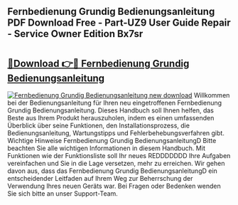 ## Fernbedienung Grundig Bedienungsanleitung PDF Download Free - Part-UZ9 User Guide Repair - Service Owner Edition Bx7sr

# <h2><a href="http://df0iwx.blite.top/?on=Fernbedienung+Grundig+Bedienungsanleitung">🔗Download 👉🔴 Fernbedienung Grundig Bedienungsanleitung</a></h2>

[![Fernbedienung Grundig Bedienungsanleitung new download](https://i.imgur.com/lujVjoI.png)](http://df0iwx.blite.top/?on=Fernbedienung+Grundig+Bedienungsanleitung)
Willkommen bei der Bedienungsanleitung für Ihren neu eingetroffenen Fernbedienung Grundig Bedienungsanleitung. Dieses Handbuch soll Ihnen helfen, das Beste aus Ihrem Produkt herauszuholen, indem es einen umfassenden Überblick über seine Funktionen, den Installationsprozess, die Bedienungsanleitung, Wartungstipps und Fehlerbehebungsverfahren gibt. Wichtige Hinweise Fernbedienung Grundig BedienungsanleitungD Bitte beachten Sie alle wichtigen Informationen in diesem Handbuch. Mit Funktionen wie der Funktionsliste soll Ihr neues REDDDDDDD Ihre Aufgaben vereinfachen und Sie in die Lage versetzen, mehr zu erreichen. Wir gehen davon aus, dass das Fernbedienung Grundig BedienungsanleitungD ein entscheidender Leitfaden auf Ihrem Weg zur Beherrschung der Verwendung Ihres neuen Geräts war. Bei Fragen oder Bedenken wenden Sie sich bitte an unser Support-Team.
